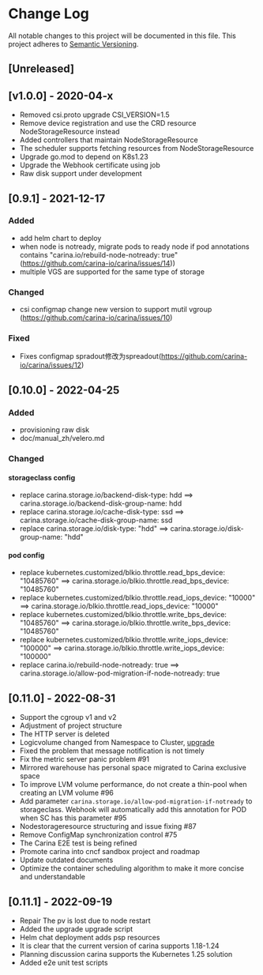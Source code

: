 # Change Log

All notable changes to this project will be documented in this file.
This project adheres to [Semantic Versioning](https://www.opencarina.io).

## [Unreleased]

## [v1.0.0] - 2020-04-x

- Removed csi.proto upgrade CSI_VERSION=1.5
- Remove device registration and use the CRD resource NodeStorageResource instead
- Added controllers that maintain NodeStorageResource
- The scheduler supports fetching resources from NodeStorageResource
- Upgrade go.mod to depend on K8s1.23
- Upgrade the Webhook certificate using job
- Raw disk support under development

## [0.9.1] - 2021-12-17

### Added

- add helm chart to deploy
- when node is notready, migrate pods to ready node if pod annotations contains "carina.io/rebuild-node-notready: true" (<https://github.com/carina-io/carina/issues/14>))
- multiple VGS are supported for the same type of storage


### Changed

- csi configmap change new version to support mutil vgroup (https://github.com/carina-io/carina/issues/10)

### Fixed

- Fixes configmap  spradout修改为spreadout(<https://github.com/carina-io/carina/issues/12>)



## [0.10.0] - 2022-04-25

### Added

- provisioning raw disk
- doc/manual_zh/velero.md


### Changed

#### storageclass config
- replace carina.storage.io/backend-disk-type: hdd   ==> carina.storage.io/backend-disk-group-name: hdd
- replace carina.storage.io/cache-disk-type: ssd     ==> carina.storage.io/cache-disk-group-name: ssd
- replace carina.storage.io/disk-type: "hdd"         ==> carina.storage.io/disk-group-name: "hdd"

#### pod config

- replace kubernetes.customized/blkio.throttle.read_bps_device: "10485760"  ==> carina.storage.io/blkio.throttle.read_bps_device: "10485760"
- replace kubernetes.customized/blkio.throttle.read_iops_device: "10000"    ==> carina.storage.io/blkio.throttle.read_iops_device: "10000"
- replace kubernetes.customized/blkio.throttle.write_bps_device: "10485760" ==> carina.storage.io/blkio.throttle.write_bps_device: "10485760"
- replace kubernetes.customized/blkio.throttle.write_iops_device: "100000"  ==> carina.storage.io/blkio.throttle.write_iops_device: "100000"
- replace carina.io/rebuild-node-notready: true                             ==>  carina.storage.io/allow-pod-migration-if-node-notready: true

## [0.11.0] - 2022-08-31

- Support the cgroup v1 and v2
- Adjustment of project structure
- The HTTP server is deleted
- Logicvolume changed from Namespace to Cluster, [upgrade](docs/manual_zh/install-v0.11.0.md)
- Fixed the problem that message notification is not timely
- Fix the metric server panic problem #91
- Mirrored warehouse has personal space migrated to Carina exclusive space
- To improve LVM volume performance, do not create a thin-pool when creating an LVM volume #96
- Add parameter `carina.storage.io/allow-pod-migration-if-notready` to storageclass. Webhook will automatically add 
this annotation for POD when SC has this parameter #95
- Nodestorageresource structuring and issue fixing #87
- Remove ConfigMap synchronization control #75
- The Carina E2E test is being refined
- Promote carina into cncf sandbox project and roadmap
- Update outdated documents
- Optimize the container scheduling algorithm to make it more concise and understandable

## [0.11.1] - 2022-09-19

- Repair The pv is lost due to node restart
- Added the upgrade upgrade script
- Helm chat deployment adds psp resources
- It is clear that the current version of carina supports 1.18-1.24
- Planning discussion carina supports the Kubernetes 1.25 solution
- Added e2e unit test scripts